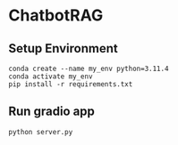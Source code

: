 # ChatbotRAG

## Setup Environment
```
conda create --name my_env python=3.11.4
conda activate my_env
pip install -r requirements.txt
```
## Run gradio app
```
python server.py
```
